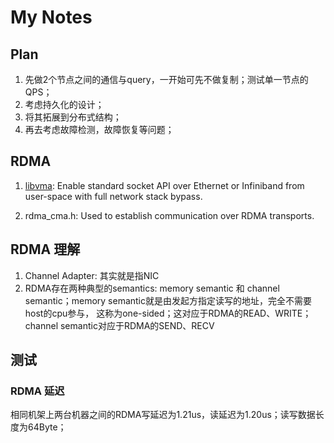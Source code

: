 # My Notes

## Plan
1. 先做2个节点之间的通信与query，一开始可先不做复制；测试单一节点的QPS；
2. 考虑持久化的设计；
3. 将其拓展到分布式结构；
4. 再去考虑故障检测，故障恢复等问题；

## RDMA
1. [libvma](https://github.com/Mellanox/libvma): Enable standard socket API over Ethernet or Infiniband  from user-space with full network stack bypass.

2. rdma_cma.h: Used to establish communication over RDMA transports.

## RDMA 理解
1. Channel Adapter: 其实就是指NIC
2. RDMA存在两种典型的semantics: memory semantic 和 channel semantic；memory semantic就是由发起方指定读写的地址，完全不需要host的cpu参与， 这称为one-sided；这对应于RDMA的READ、WRITE；channel semantic对应于RDMA的SEND、RECV

## 测试

### RDMA 延迟
相同机架上两台机器之间的RDMA写延迟为1.21us，读延迟为1.20us；读写数据长度为64Byte；
